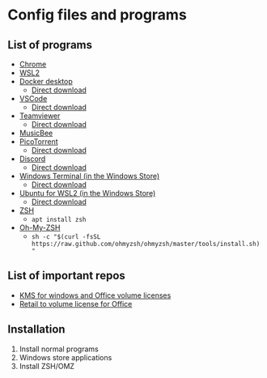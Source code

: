 # Config files and programs

## List of programs

- [Chrome](https://www.google.com/chrome/)
- [WSL2](https://docs.microsoft.com/en-us/windows/wsl/install-win10#manual-installation-steps)
- [Docker desktop](https://docs.docker.com/docker-for-windows/install/)
  - [Direct download](https://desktop.docker.com/win/stable/amd64/Docker%20Desktop%20Installer.exe)
- [VSCode](https://code.visualstudio.com/Download)
  - [Direct download](https://code.visualstudio.com/sha/download?build=stable&os=win32-x64)
- [Teamviewer](https://www.teamviewer.com/en-us/download/windows/)
  - [Direct download](https://download.teamviewer.com/download/TeamViewer_Setup_x64.exe)
- [MusicBee](https://getmusicbee.com/downloads/)
- [PicoTorrent](https://github.com/picotorrent/picotorrent)
  - [Direct download](https://github.com/picotorrent/picotorrent/releases/download/v0.25.0/PicoTorrent-0.25.0-x64.exe)
- [Discord](https://discord.com/brand-new/download)
  - [Direct download](https://discord.com/api/downloads/distributions/app/installers/latest?channel=stable&platform=win&arch=x64)
- [Windows Terminal (in the Windows Store)](https://www.microsoft.com/en-us/p/windows-terminal/9n0dx20hk701?activetab=pivot:overviewtab)
  - [Direct download](ms-windows-store://pdp?productId=9N0DX20HK701&ocid=&cid=&referrer=unistoreweb&scenario=click&webig=7fca188b-8e32-4fdf-8361-83d915035498&muid=34BC034380C86876150B0CD1816369F4&websession=&tduid=)
- [Ubuntu for WSL2 (in the Windows Store)](https://www.microsoft.com/en-us/p/ubuntu/9nblggh4msv6?activetab=pivot:overviewtab)
  - [Direct download](ms-windows-store://pdp?productId=9NBLGGH4MSV6&ocid=&cid=&referrer=unistoreweb&scenario=click&webig=23d5ea05-aaad-41bc-8f00-80e12bb5b6a5&muid=34BC034380C86876150B0CD1816369F4&websession=&tduid=)
- [ZSH](https://github.com/ohmyzsh/ohmyzsh/wiki/Installing-ZSH)
  - `apt install zsh`
- [Oh-My-ZSH](https://ohmyz.sh/#install)
  - `sh -c "$(curl -fsSL https://raw.github.com/ohmyzsh/ohmyzsh/master/tools/install.sh)"`

## List of important repos

- [KMS for windows and Office volume licenses](https://github.com/kkkgo/KMS_VL_ALL)
- [Retail to volume license for Office](https://github.com/abbodi1406/C2R-R2V-AIO)

## Installation

1. Install normal programs
1. Windows store applications
1. Install ZSH/OMZ
